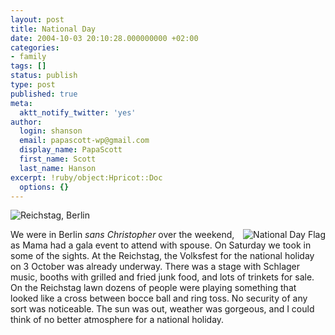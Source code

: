 ```yaml
---
layout: post
title: National Day
date: 2004-10-03 20:10:28.000000000 +02:00
categories:
- family
tags: []
status: publish
type: post
published: true
meta:
  aktt_notify_twitter: 'yes'
author:
  login: shanson
  email: papascott-wp@gmail.com
  display_name: PapaScott
  first_name: Scott
  last_name: Hanson
excerpt: !ruby/object:Hpricot::Doc
  options: {}
---
```

<p><img src="https://www.papascott.de/wordpress/wp-content/uploads/2004/10/sunny_reichstag.jpg" alt="Reichstag, Berlin" /></p>
<p><img src="https://www.papascott.de/wordpress/wp-content/uploads/2004/10/einheit_fahne.jpg" alt="National Day Flag" align="right" /> We were in Berlin <em>sans Christopher</em> over the weekend, as Mama had a gala event to attend with spouse. On Saturday we took in some of the sights. At the Reichstag, the Volksfest for the national holiday on 3 October was already underway. There was a stage with Schlager music, booths with grilled and fried junk food, and lots of trinkets for sale. On the Reichstag lawn dozens of people were playing something that looked like a cross between bocce ball and ring toss. No security of any sort was noticeable. The sun was out,  weather was gorgeous, and I could think of no better atmosphere for a national holiday.</p>
